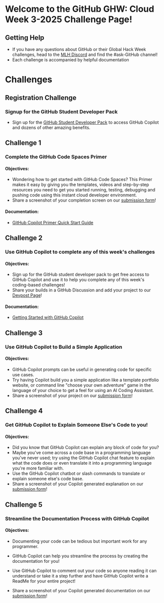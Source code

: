 # Welcome to the GitHub GHW: Cloud Week 3-2025 Challenge Page!

## Getting Help 

* If you have any questions about GitHub or their Global Hack Week challenges, head to the [MLH Discord](https://discord.mlh.io/) and find the #ask-GitHub channel!
* Each challenge is accompanied by helpful documentation

# Challenges

## Registration Challenge
### Signup for the GitHub Student Developer Pack
* Sign up for the [GitHub Student Developer Pack](https://mlh.link/ghwcloud325-github-sdp) to access GitHub Copilot and dozens of other amazing benefits. 


## Challenge 1
### Complete the GitHub Code Spaces Primer 

#### Objectives: 
* Wondering how to get started with GitHub Code Spaces? This Primer makes it easy by giving you the templates, videos and step-by-step resources you need to get you started running, testing, debugging and pushing code using this instant cloud developer environment.
* Share a screenshot of your completion screen on our [submission form](https://mlh.link/ghwform)! 

#### Documentation: 
* [GitHub Copilot Primer Quick Start Guide](https://mlh.link/ghwcloud325-github-copilot)

## Challenge 2 
### Use GitHub Copilot to complete any of this week's challenges

#### Objectives: 
* Sign up for the GitHub student developer pack to get free access to GitHub Copilot and use it to help you complete any of this week's coding-based challenges! 
* Share your builds in a GitHub Discussion and add your project to our [Devpost Page](https://mlh.link/ghwdevpost)! 

#### Documentation: 
* [Getting Started with GitHub Copilot](https://mlh.link/ghwcloud325-github-copilot-getstarted)

## Challenge 3 
### Use GitHub Copilot to Build a Simple Application

#### Objectives: 
* GitHub Copilot prompts can be useful in generating code for specific use cases. 
* Try having Copilot build you a simple application like a template portfolio website, or command line "choose your own adventure" game in the language of your choice to get a feel for using an AI Coding Assistant. 
* Share a screenshot of your project on our [submission form](https://mlh.link/ghwform)! 

## Challenge 4 
### Get GitHub Copilot to Explain Someone Else's Code to you! 
#### Objectives: 
* Did you know that GitHub Copilot can explain any block of code for you?
* Maybe you've come across a code base in a programming language you've never used; try using the GitHub Copilot chat feature to explain what the code does or even translate it into a programming language you're more familiar with.
* Use the GitHub Copilot chatbot or slash commands to translate or explain someone else's code base.
* Share a screenshot of your Copilot generated explanation on our [submission form](https://mlh.link/ghwform)! 

## Challenge 5
### Streamline the Documentation Process with GitHub Copilot
#### Objectives: 
* Documenting your code can be tedious but important work for any programmer.
* GitHub Copilot can help you streamline the process by creating the documentation for you!
* Use GitHub Copilot to comment out your code so anyone reading it can understand or take it a step further and have GitHub Copilot write a ReadMe for your entire project!

* Share a screenshot of your Copilot generated documentation on our [submission form](https://mlh.link/ghwform)! 
